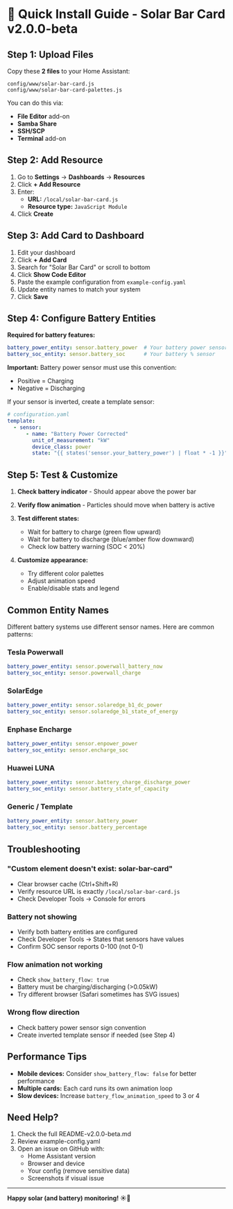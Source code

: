# 🚀 Quick Install Guide - Solar Bar Card v2.0.0-beta

## Step 1: Upload Files

Copy these **2 files** to your Home Assistant:

```
config/www/solar-bar-card.js
config/www/solar-bar-card-palettes.js
```

You can do this via:
- **File Editor** add-on
- **Samba Share**
- **SSH/SCP**
- **Terminal** add-on

## Step 2: Add Resource

1. Go to **Settings** → **Dashboards** → **Resources**
2. Click **+ Add Resource**
3. Enter:
   - **URL:** `/local/solar-bar-card.js`
   - **Resource type:** `JavaScript Module`
4. Click **Create**

## Step 3: Add Card to Dashboard

1. Edit your dashboard
2. Click **+ Add Card**
3. Search for "Solar Bar Card" or scroll to bottom
4. Click **Show Code Editor**
5. Paste the example configuration from `example-config.yaml`
6. Update entity names to match your system
7. Click **Save**

## Step 4: Configure Battery Entities

**Required for battery features:**

```yaml
battery_power_entity: sensor.battery_power  # Your battery power sensor
battery_soc_entity: sensor.battery_soc      # Your battery % sensor
```

**Important:** Battery power sensor must use this convention:
- Positive = Charging
- Negative = Discharging

If your sensor is inverted, create a template sensor:

```yaml
# configuration.yaml
template:
  - sensor:
      - name: "Battery Power Corrected"
        unit_of_measurement: "kW"
        device_class: power
        state: "{{ states('sensor.your_battery_power') | float * -1 }}"
```

## Step 5: Test & Customize

1. **Check battery indicator** - Should appear above the power bar
2. **Verify flow animation** - Particles should move when battery is active
3. **Test different states:**
   - Wait for battery to charge (green flow upward)
   - Wait for battery to discharge (blue/amber flow downward)
   - Check low battery warning (SOC < 20%)

4. **Customize appearance:**
   - Try different color palettes
   - Adjust animation speed
   - Enable/disable stats and legend

## Common Entity Names

Different battery systems use different sensor names. Here are common patterns:

### Tesla Powerwall
```yaml
battery_power_entity: sensor.powerwall_battery_now
battery_soc_entity: sensor.powerwall_charge
```

### SolarEdge
```yaml
battery_power_entity: sensor.solaredge_b1_dc_power
battery_soc_entity: sensor.solaredge_b1_state_of_energy
```

### Enphase Encharge
```yaml
battery_power_entity: sensor.enpower_power
battery_soc_entity: sensor.encharge_soc
```

### Huawei LUNA
```yaml
battery_power_entity: sensor.battery_charge_discharge_power
battery_soc_entity: sensor.battery_state_of_capacity
```

### Generic / Template
```yaml
battery_power_entity: sensor.battery_power
battery_soc_entity: sensor.battery_percentage
```

## Troubleshooting

### "Custom element doesn't exist: solar-bar-card"
- Clear browser cache (Ctrl+Shift+R)
- Verify resource URL is exactly `/local/solar-bar-card.js`
- Check Developer Tools → Console for errors

### Battery not showing
- Verify both battery entities are configured
- Check Developer Tools → States that sensors have values
- Confirm SOC sensor reports 0-100 (not 0-1)

### Flow animation not working
- Check `show_battery_flow: true`
- Battery must be charging/discharging (>0.05kW)
- Try different browser (Safari sometimes has SVG issues)

### Wrong flow direction
- Check battery power sensor sign convention
- Create inverted template sensor if needed (see Step 4)

## Performance Tips

- **Mobile devices:** Consider `show_battery_flow: false` for better performance
- **Multiple cards:** Each card runs its own animation loop
- **Slow devices:** Increase `battery_flow_animation_speed` to 3 or 4

## Need Help?

1. Check the full README-v2.0.0-beta.md
2. Review example-config.yaml
3. Open an issue on GitHub with:
   - Home Assistant version
   - Browser and device
   - Your config (remove sensitive data)
   - Screenshots if visual issue

---

**Happy solar (and battery) monitoring! ☀️🔋**
